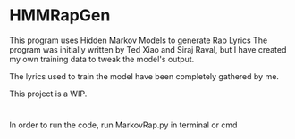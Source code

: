 # HMMRapGen
This program uses Hidden Markov Models to generate Rap Lyrics
The program was initially written by Ted Xiao and Siraj Raval, but I have created my own training data to tweak the model's output.

The lyrics used to train the model have been completely gathered by me.

This project is a WIP.

#
In order to run the code, run MarkovRap.py in terminal or cmd
